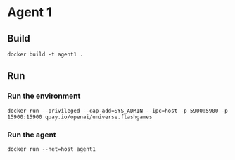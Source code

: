 
# Agent 1

## Build
```
docker build -t agent1 .
```


## Run

### Run the environment
```
docker run --privileged --cap-add=SYS_ADMIN --ipc=host -p 5900:5900 -p 15900:15900 quay.io/openai/universe.flashgames
```

### Run the agent
```
docker run --net=host agent1 
```
